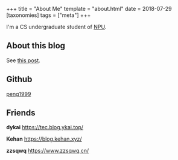 +++
title = "About Me"
template = "about.html"
date = 2018-07-29
[taxonomies]
tags = ["meta"]
+++

I'm a CS undergraduate student of [NPU](http://www.nwpu.edu.cn).
<!-- more -->

## About this blog

See [this post](@/first-blog.md).

## Github

[peng1999](https://github.com/peng1999)

## Friends

**dykai** <https://tec.blog.ykai.top/>

**Kehan** <https://blog.kehan.xyz/>

**zzsqwq** <https://www.zzsqwq.cn/>
